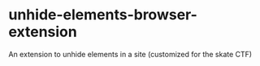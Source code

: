 # unhide-elements-browser-extension
An extension to unhide elements in a site (customized for the skate CTF)
